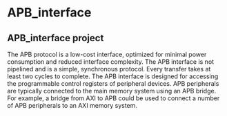 # APB_interface
## APB_interface project
The APB protocol is a low-cost interface, optimized for minimal power consumption and reduced interface
complexity. The APB interface is not pipelined and is a simple, synchronous protocol. Every transfer takes at least
two cycles to complete.
The APB interface is designed for accessing the programmable control registers of peripheral devices. APB
peripherals are typically connected to the main memory system using an APB bridge. For example, a bridge from
AXI to APB could be used to connect a number of APB peripherals to an AXI memory system.
